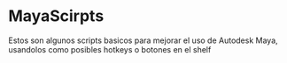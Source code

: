 # MayaScirpts

Estos son algunos scripts basicos para mejorar el uso de Autodesk Maya, usandolos como posibles hotkeys o botones en el shelf


